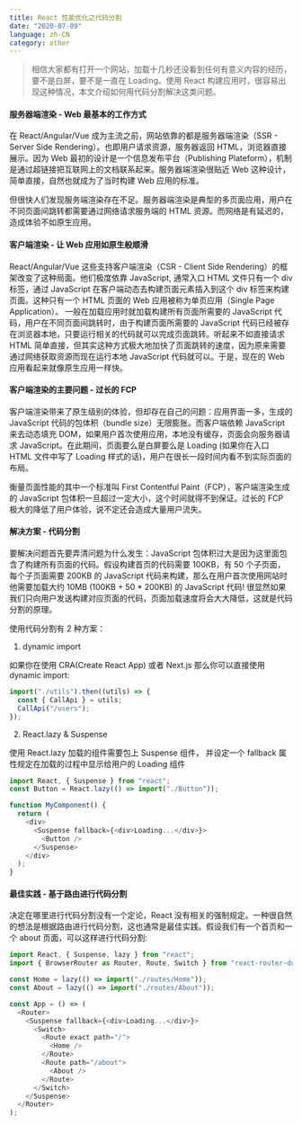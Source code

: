 ```yaml
---
title: React 性能优化之代码分割
date: "2020-07-09"
language: zh-CN
category: other
---
```


> 相信大家都有打开一个网站，加载十几秒还没看到任何有意义内容的经历，要不是白屏，要不是一直在 Loading。使用 React 构建应用时，很容易出现这种情况，本文介绍如何用代码分割解决这类问题。

#### 服务器端渲染 - Web 最基本的工作方式

在 React/Angular/Vue 成为主流之前，网站依靠的都是服务器端渲染（SSR - Server Side Rendering）。也即用户请求资源，服务器返回 HTML，浏览器直接展示。因为 Web 最初的设计是一个信息发布平台（Publishing Plateform），机制是通过超链接把互联网上的文档联系起来。服务器端渲染很贴近 Web 这种设计，简单直接，自然也就成为了当时构建 Web 应用的标准。

但很快人们发现服务端渲染存在不足。服务器端渲染是典型的多页面应用，用户在不同页面间跳转都需要通过网络请求服务端的 HTML 资源。而网络是有延迟的，造成体验不如原生应用。

#### 客户端渲染 - 让 Web 应用如原生般顺滑

React/Angular/Vue 这些支持客户端渲染（CSR - Client Side Rendering）的框架改变了这种局面。他们极度依靠 JavaScript, 通常入口 HTML 文件只有一个 div 标签，通过 JavaScript 在客户端动态去构建页面元素插入到这个 div 标签来构建页面。这种只有一个 HTML 页面的 Web 应用被称为单页应用（Single Page Application）。 一般在加载应用时就加载构建所有页面所需要的 JavaScript 代码，用户在不同页面间跳转时，由于构建页面所需要的 JavaScript 代码已经被存在浏览器本地，只要运行相关的代码就可以完成页面跳转。听起来不如直接请求 HTML 简单直接，但其实这种方式极大地加快了页面跳转的速度，因为原来需要通过网络获取资源而现在运行本地 JavaScript 代码就可以。于是，现在的 Web 应用看起来就像原生应用一样快。

#### 客户端渲染的主要问题 - 过长的 FCP

客户端渲染带来了原生级别的体验，但却存在自己的问题：应用界面一多，生成的 JavaScript 代码的包体积（bundle size）无限膨胀。而客户端依赖 JavaScript 来去动态填充 DOM，如果用户首次使用应用，本地没有缓存，页面会向服务器请求 JavaScript。在此期间，页面要么是白屏要么是 Loading (如果你在入口 HTML 文件中写了 Loading 样式的话)，用户在很长一段时间内看不到实际页面的布局。

衡量页面性能的其中一个标准叫 First Contentful Paint（FCP），客户端渲染生成的 JavaScript 包体积一旦超过一定大小，这个时间就得不到保证。过长的 FCP 极大的降低了用户体验，说不定还会造成大量用户流失。

#### 解决方案 - 代码分割

要解决问题首先要弄清问题为什么发生：JavaScript 包体积过大是因为这里面包含了构建所有页面的代码。假设构建首页的代码需要 100KB，有 50 个子页面，每个子页面需要 200KB 的 JavaScript 代码来构建，那么在用户首次使用网站时他需要加载大约 10MB (100KB + 50 \* 200KB) 的 JavaScript 代码! 很显然如果我们只向用户发送构建对应页面的代码，页面加载速度将会大大降低，这就是代码分割的原理。

使用代码分割有 2 种方案：

1. dynamic import

如果你在使用 CRA(Create React App) 或者 Next.js 那么你可以直接使用 dynamic import:

```javascript
import("./utils").then((utils) => {
  const { CallApi } = utils;
  CallApi("/users");
});
```

2. React.lazy & Suspense

使用 React.lazy 加载的组件需要包上 Suspense 组件， 并设定一个 fallback 属性规定在加载的过程中显示给用户的 Loading 组件

```javascript
import React, { Suspense } from "react";
const Button = React.lazy(() => import("./Button"));

function MyComponent() {
  return (
    <div>
      <Suspense fallback={<div>Loading...</div>}>
        <Button />
      </Suspense>
    </div>
  );
}
```

#### 最佳实践 - 基于路由进行代码分割

决定在哪里进行代码分割没有一个定论，React 没有相关的强制规定。一种很自然的想法是根据路由进行代码分割，这也通常是最佳实践。假设我们有一个首页和一个 about 页面，可以这样进行代码分割:

```javascript
import React, { Suspense, lazy } from "react";
import { BrowserRouter as Router, Route, Switch } from "react-router-dom";

const Home = lazy(() => import("./routes/Home"));
const About = lazy(() => import("./routes/About"));

const App = () => (
  <Router>
    <Suspense fallback={<div>Loading...</div>}>
      <Switch>
        <Route exact path="/">
          <Home />
        </Route>
        <Route path="/about">
          <About />
        </Route>
      </Switch>
    </Suspense>
  </Router>
);
```
